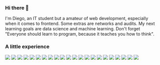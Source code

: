 ### Hi there 👋
I'm Diego, an IT student but a amateur of web development, especially when it comes to frontend. Some extras are networks and audits. My next learning goals are data science and machine learning. Don't forget "Everyone should learn to program, because it teaches you how to think".

### A little experience
<p>
    <img src="https://img.shields.io/badge/-Visual%20Studio%20Code-23A9F2?style=flat-square&logo=Visual%20Studio%20Code&logoColor=white"/>
    <img src="https://img.shields.io/badge/-Javascript-e1ac00?style=flat-square&logo=Javascript&logoColor=white"/>
    <img src="https://img.shields.io/badge/-Github-181717?style=flat-square&logo=GitHub&logoColor=white"/>
    <img src="https://img.shields.io/badge/-Git-F44D27?style=flat-square&logo=Git&logoColor=white"/>
    <img src="https://img.shields.io/badge/-NPM-CB3837?style=flat-square&logo=NPM&logoColor=white"/>
    <img src="https://img.shields.io/badge/-Apache-D22128?style=flat-square&logo=Apache&logoColor=white"/>
    <img src="https://img.shields.io/badge/-Trello-0079BF?style=flat-square&logo=Trello&logoColor=white"/>
    <img src="https://img.shields.io/badge/-Slack-E01563?style=flat-square&logo=Slack&logoColor=white"/>
    <img src="https://img.shields.io/badge/-Sketch-1ee100?style=flat-square&logo=Sketch&logoColor=white"/>
    <img src="https://img.shields.io/badge/-MySQL-F29111?style=flat-square&logo=MySQL&logoColor=white"/>
    <img src="https://img.shields.io/badge/-Insomnia-5849BE?style=flat-square&logo=Insomnia&logoColor=white"/>
    <img src="https://img.shields.io/badge/-Codeigniter-F55247?style=flat-square&logo=Codeigniter&logoColor=white"/>
    <img src="https://img.shields.io/badge/-ESLint-4B32C3?style=flat-square&logo=ESLint&logoColor=white"/>
    <img src="https://img.shields.io/badge/-HTML5-E34F26?style=flat-square&logo=HTML5&logoColor=white"/>
    <img src="https://img.shields.io/badge/-CSS3-1572B6?style=flat-square&logo=CSS3&logoColor=white"/>
    <img src="https://img.shields.io/badge/-Linux-00c687?style=flat-square&logo=Linux&logoColor=white"/>
    <img src="https://img.shields.io/badge/-Firebase-ffb700?style=flat-square&logo=Firebase&logoColor=white"/>
    <img src="https://img.shields.io/badge/-Docker-123F6D?style=flat-square&logo=Docker&logoColor=white"/>
    <img src="https://img.shields.io/badge/-Sass-c94cc1?style=flat-square&logo=Sass&logoColor=white"/>
    <img src="https://img.shields.io/badge/-Java-FF4366?style=flat-square&logo=Java&logoColor=white"/>
    <img src="https://img.shields.io/badge/-Adobe%20Photoshop-00a6ff?style=flat-square&logo=Adobe%20Photoshop&logoColor=white"/>
    <img src="https://img.shields.io/badge/-Adobe%20Xd-ff00b3?style=flat-square&logo=Adobe%20Xd&logoColor=white"/>
  </p>

<!--
**Diego-SJ/Diego-SJ** is a ✨ _special_ ✨ repository because its `README.md` (this file) appears on your GitHub profile.

Here are some ideas to get you started:

- 🔭 I’m currently working on ...
- 🌱 I’m currently learning ...
- 👯 I’m looking to collaborate on ...
- 🤔 I’m looking for help with ...
- 💬 Ask me about ...
- 📫 How to reach me: ...
- 😄 Pronouns: ...
- ⚡ Fun fact: ...
-->
